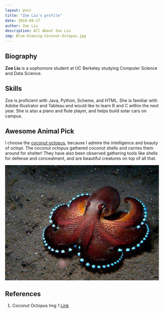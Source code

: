 ```yaml
---
layout: post
title: "Zoe Liu's profile"
date: 2018-09-27
author: Zoe Liu
description: All About Zoe Liu
img: Blue-Glowing-Coconut-Octopus.jpg
---
```


## Biography 

**Zoe Liu** is a sophomore student at UC Berkeley studying Computer Science and Data Science. 


## Skills

Zoe is proficient with Java, Python, Scheme, and HTML. She is familiar with Adobe Illustrator and Tableau and would like to learn R and C within the next year. She is also a piano and flute player, and helps build solar cars on campus.

## Awesome Animal Pick

I choose the [coconut octopus](https://en.wikipedia.org/wiki/Amphioctopus_marginatus), because I admire the intelligence and beauty of octopi. The coconut octopus gathered coconut shells and carries them around for shelter! They have also been observed gathering tools like shells for defense and concealment, and are beautiful creatures on top of all that.

<center><p><img src="../assets/img/Blue-Glowing-Coconut-Octopus.jpg" alt=""></p></center>
 
## References

1. Coconut Octopus Img 1 [Link](http://www.animalspot.net/wp-content/uploads/2017/05/Blue-Glowing-Coconut-Octopus.jpg)
